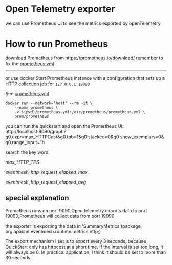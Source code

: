 # Open Telemetry exporter

we can use Prometheus UI to see the metrics exported by openTelemetry

# How to run Prometheus

download Prometheus from https://prometheus.io/download/
remember to fix the [prometheus.yml](prometheus.yml)

---
or use docker
Start Prometheus instance with a configuration that sets up a HTTP collection job for  ```127.0.0.1:19090```

See [prometheus.yml](prometheus.yml)

```shell script
docker run --network="host" --rm -it \
    --name prometheus \
    -v $(pwd)/prometheus.yml:/etc/prometheus/prometheus.yml \
    prom/prometheus 

```

you can run the quickstart and open the Prometheus UI:
http://localhost:9090/graph?g0.expr=max_HTTPCost&g0.tab=1&g0.stacked=0&g0.show_exemplars=0&g0.range_input=1h


search the key word:

*max_HTTP_TPS*

*eventmesh_http_request_elapsed_max*

*eventmesh_http_request_elapsed_avg*

## special explanation
Prometheus runs on port 9090,Open telemetry exports data to port 19090,Prometheus will collect data from port 19090

the exporter is exporting the data in 'SummaryMetrics'(package org.apache.eventmesh.runtime.metrics.http;)

The export mechanism I set is to export every 3 seconds, because QuickStart only has httpcost at a short time. If the interval is set too long, it will always be 0. In practical application, I think it should be set to more than 30 seconds
